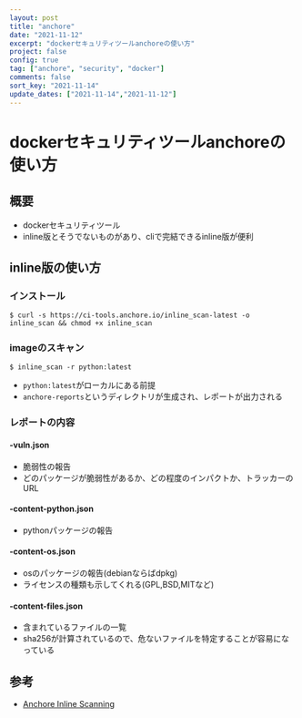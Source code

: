 ```yaml
---
layout: post
title: "anchore"
date: "2021-11-12"
excerpt: "dockerセキュリティツールanchoreの使い方"
project: false
config: true
tag: ["anchore", "security", "docker"]
comments: false
sort_key: "2021-11-14"
update_dates: ["2021-11-14","2021-11-12"]
---
```


# dockerセキュリティツールanchoreの使い方

## 概要
 - dockerセキュリティツール
 - inline版とそうでないものがあり、cliで完結できるinline版が便利

## inline版の使い方

### インストール

```console
$ curl -s https://ci-tools.anchore.io/inline_scan-latest -o inline_scan && chmod +x inline_scan
```

### imageのスキャン

```console
$ inline_scan -r python:latest
```

 - `python:latest`がローカルにある前提
 - `anchore-reports`というディレクトリが生成され、レポートが出力される

### レポートの内容

#### <imagename>-vuln.json
 - 脆弱性の報告
 - どのパッケージが脆弱性があるか、どの程度のインパクトか、トラッカーのURL

#### <imagename>-content-python.json
 - pythonパッケージの報告

#### <imagename>-content-os.json
 - osのパッケージの報告(debianならばdpkg)
 - ライセンスの種類も示してくれる(GPL,BSD,MITなど)

#### <imagename>-content-files.json
 - 含まれているファイルの一覧
 - sha256が計算されているので、危ないファイルを特定することが容易になっている

## 参考
 - [Anchore Inline Scanning](https://docs.anchore.com/current/docs/using/integration/ci_cd/inline_scanning/)
